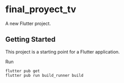 # final_proyect_tv

A new Flutter project.

## Getting Started

This project is a starting point for a Flutter application.

Run
```
flutter pub get
flutter pub run build_runner build
```